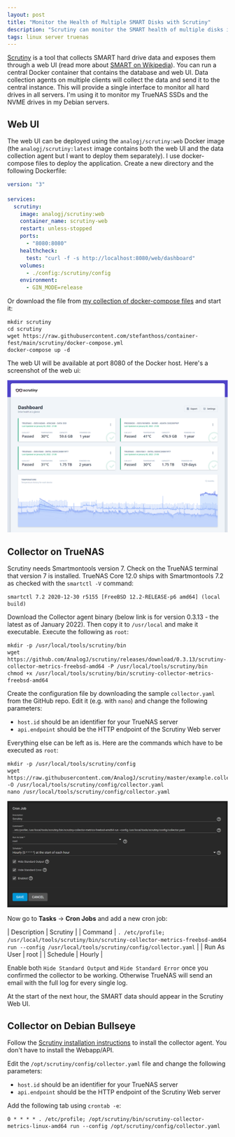 ```yaml
---
layout: post
title: "Monitor the Health of Multiple SMART Disks with Scrutiny"
description: "Scrutiny can monitor the SMART health of multiple disks in multiple servers and expose it through a web interface."
tags: linux server truenas
---
```


[Scrutiny](https://github.com/AnalogJ/scrutiny) is a tool that collects SMART hard drive data and exposes them
through a web UI (read more about [SMART on Wikipedia](https://en.wikipedia.org/wiki/S.M.A.R.T.)). You can run a
central Docker container that contains the database and web UI. Data collection agents on multiple clients will
collect the data and send it to the central instance. This will provide a single interface to monitor all hard drives
in all servers. I'm using it to monitor my TrueNAS SSDs and the NVME drives in my Debian servers.

## Web UI

The web UI can be deployed using the `analogj/scrutiny:web` Docker image (the `analogj/scrutiny:latest` image contains
both the web UI and the data collection agent but I want to deploy them separately). I use docker-compose files to
deploy the application. Create a new directory and the following Dockerfile:

```yaml
version: "3"

services:
  scrutiny:
    image: analogj/scrutiny:web
    container_name: scrutiny-web
    restart: unless-stopped
    ports:
      - "8080:8080"
    healthcheck:
      test: "curl -f -s http://localhost:8080/web/dashboard"
    volumes:
      - ./config:/scrutiny/config
    environment:
      - GIN_MODE=release
```

Or download the file from [my collection of docker-compose files](https://github.com/stefanthoss/container-fest) and
start it:

```shell
mkdir scrutiny
cd scrutiny
wget https://raw.githubusercontent.com/stefanthoss/container-fest/main/scrutiny/docker-compose.yml
docker-compose up -d
```

The web UI will be available at port 8080 of the Docker host. Here's a screenshot of the web ui:

![Scrutiny Webapp Dashboard](/assets/images/scrutiny-webapp-dashboard.png)

## Collector on TrueNAS

Scrutiny needs Smartmontools version 7. Check on the TrueNAS terminal that version 7 is installed. TrueNAS Core 12.0
ships with Smartmontools 7.2 as checked with the `smartctl -V` command:

```text
smartctl 7.2 2020-12-30 r5155 [FreeBSD 12.2-RELEASE-p6 amd64] (local build)
```

Download the Collector agent binary (below link is for version 0.3.13 - the latest as of January 2022). Then copy it to
`/usr/local` and make it executable. Execute the following as `root`:

```shell
mkdir -p /usr/local/tools/scrutiny/bin
wget https://github.com/AnalogJ/scrutiny/releases/download/0.3.13/scrutiny-collector-metrics-freebsd-amd64 -P /usr/local/tools/scrutiny/bin
chmod +x /usr/local/tools/scrutiny/bin/scrutiny-collector-metrics-freebsd-amd64
```

Create the configuration file by downloading the sample `collector.yaml` from the GitHub repo. Edit it (e.g. with `nano`)
and change the following parameters:

* `host.id` should be an identifier for your TrueNAS server
* `api.endpoint` should be the HTTP endpoint of the Scrutiny Web server

Everything else can be left as is. Here are the commands which have  to be executed as `root`:

```shell
mkdir -p /usr/local/tools/scrutiny/config
wget https://raw.githubusercontent.com/AnalogJ/scrutiny/master/example.collector.yaml -O /usr/local/tools/scrutiny/config/collector.yaml
nano /usr/local/tools/scrutiny/config/collector.yaml
```

![TrueNAS Scrutiny Cronjob](/assets/images/truenas-scrutiny-cronjob.png)

Now go to **Tasks** → **Cron Jobs** and add a new cron job:

| Description | Scrutiny |
| Command | `. /etc/profile; /usr/local/tools/scrutiny/bin/scrutiny-collector-metrics-freebsd-amd64 run --config /usr/local/tools/scrutiny/config/collector.yaml` |
| Run As User | root |
| Schedule | Hourly |

Enable both `Hide Standard Output` and `Hide Standard Error` once you confirmed the collector to be working. Otherwise
TrueNAS will send an email with the full log for every single log.

At the start of the next hour, the SMART data should appear in the Scrutiny Web UI.

## Collector on Debian Bullseye

Follow the [Scrutiny installation instructions](https://github.com/AnalogJ/scrutiny/blob/master/docs/INSTALL_MANUAL.md#collector)
to install the collector agent. You don't have to install the Webapp/API.

Edit the `/opt/scrutiny/config/collector.yaml` file and change the following parameters:

* `host.id` should be an identifier for your TrueNAS server
* `api.endpoint` should be the HTTP endpoint of the Scrutiny Web server

Add the following tab using `crontab -e`:

```text
0 * * * * . /etc/profile; /opt/scrutiny/bin/scrutiny-collector-metrics-linux-amd64 run --config /opt/scrutiny/config/collector.yaml
```
